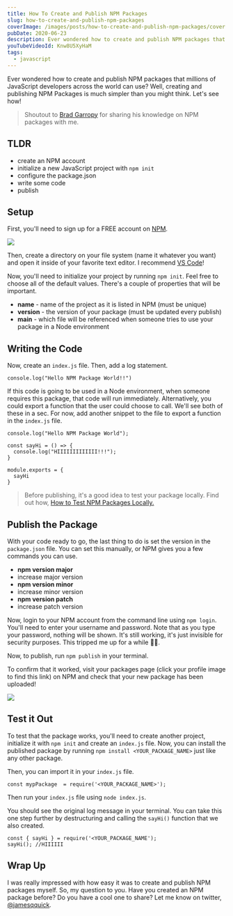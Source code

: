 ```yaml
---
title: How To Create and Publish NPM Packages
slug: how-to-create-and-publish-npm-packages
coverImage: /images/posts/how-to-create-and-publish-npm-packages/cover.png
pubDate: 2020-06-23
description: Ever wondered how to create and publish NPM packages that millions of JavaScript developers across the world can use? Creating and publishing NPM Packages is much simpler than you might think. It's as simple as creating an account, creating a repository, and connecting them together. You'll have your first NPM package published in just a few minutes!
youTubeVideoId: Knw8U5XyHaM
tags:
  - javascript
---
```


Ever wondered how to create and publish NPM packages that millions of JavaScript developers across the world can use? Well, creating and publishing NPM Packages is much simpler than you might think. Let's see how!

> Shoutout to [Brad Garropy](https://bradgarropy.com/) for sharing his knowledge on NPM packages with me.

## TLDR

- create an NPM account
- initialize a new JavaScript project with `npm init`
- configure the package.json
- write some code
- publish

## Setup

First, you'll need to sign up for a FREE account on [NPM](https://www.npmjs.com/).

![](/images/posts/how-to-create-and-publish-npm-packages/1.png)

Then, create a directory on your file system (name it whatever you want) and open it inside of your favorite text editor. I recommend [VS Code](https://code.visualstudio.com/)!

Now, you'll need to initialize your project by running `npm init`. Feel free to choose all of the default values. There's a couple of properties that will be important.

- **name** - name of the project as it is listed in NPM (must be unique)
- **version** - the version of your package (must be updated every publish)
- **main** - which file will be referenced when someone tries to use your package in a Node environment

## Writing the Code

Now, create an `index.js` file. Then, add a log statement.

    console.log("Hello NPM Package World!!")

If this code is going to be used in a Node environment, when someone requires this package, that code will run immediately. Alternatively, you could export a function that the user could choose to call. We'll see both of these in a sec. For now, add another snippet to the file to export a function in the `index.js` file.

    console.log("Hello NPM Package World");

    const sayHi = () => {
      console.log("HIIIIIIIIIIIII!!!");
    }

    module.exports = {
      sayHi
    }

> Before publishing, it's a good idea to test your package locally. Find out how, [How to Test NPM Packages Locally.](https://www.jamesqquick.com/blog/how-to-test-npm-packages-locally)

[](https://www.jamesqquick.com/blog/how-to-test-npm-packages-locally)

## Publish the Package

With your code ready to go, the last thing to do is set the version in the `package.json` file. You can set this manually, or NPM gives you a few commands you can use.

- **npm version major**
- increase major version
- **npm version minor**
- increase minor version
- **npm version patch**
- increase patch version

Now, login to your NPM account from the command line using `npm login`. You'll need to enter your username and password. Note that as you type your password, nothing will be shown. It's still working, it's just invisible for security purposes. This tripped me up for a while 🤷‍♂️.

Now, to publish, run `npm publish` in your terminal.

To confirm that it worked, visit your packages page (click your profile image to find this link) on NPM and check that your new package has been uploaded!

![](/images/posts/how-to-create-and-publish-npm-packages/2.png)

## Test it Out

To test that the package works, you'll need to create another project, initialize it with `npm init` and create an `index.js` file. Now, you can install the published package by running `npm install <YOUR_PACKAGE_NAME>` just like any other package.

Then, you can import it in your `index.js` file.

    const mypPackage  = require('<YOUR_PACKAGE_NAME>');

Then run your `index.js` file using `node index.js`.

You should see the original log message in your terminal. You can take this one step further by destructuring and calling the `sayHi()` function that we also created.

    const { sayHi } = require('<YOUR_PACKAGE_NAME');
    sayHi(); //HIIIIII

## Wrap Up

I was really impressed with how easy it was to create and publish NPM packages myself. So, my question to you. Have you created an NPM package before? Do you have a cool one to share? Let me know on twitter, [@jamesqquick](https://www.twitter.com/jamesqquick).
